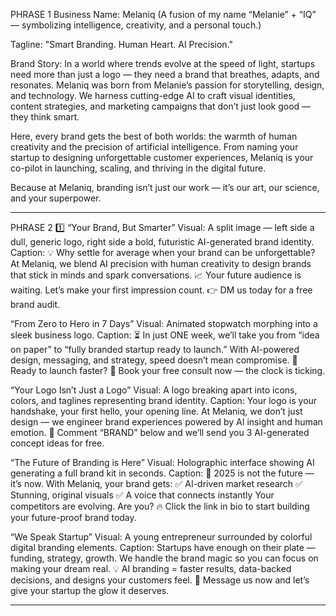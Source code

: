 PHRASE 1
Business Name: Melaniq
(A fusion of my name “Melanie” + “IQ” — symbolizing intelligence, creativity, and a personal touch.)

Tagline:
"Smart Branding. Human Heart. AI Precision."

Brand Story:
In a world where trends evolve at the speed of light, startups need more than just a logo — they need a brand that breathes, adapts, and resonates. Melaniq was born from Melanie’s passion for storytelling, design, and technology. We harness cutting-edge AI to craft visual identities, content strategies, and marketing campaigns that don’t just look good — they think smart.

Here, every brand gets the best of both worlds: the warmth of human creativity and the precision of artificial intelligence. From naming your startup to designing unforgettable customer experiences, Melaniq is your co-pilot in launching, scaling, and thriving in the digital future.

Because at Melaniq, branding isn’t just our work — it’s our art, our science, and your superpower.

---

PHRASE 2
1️⃣ “Your Brand, But Smarter”
Visual: A split image — left side a dull, generic logo, right side a bold, futuristic AI-generated brand identity.
Caption:
💡 Why settle for average when your brand can be unforgettable?
At Melaniq, we blend AI precision with human creativity to design brands that stick in minds and spark conversations.
📈 Your future audience is waiting. Let’s make your first impression count.
👉 DM us today for a free brand audit.

 “From Zero to Hero in 7 Days”
Visual: Animated stopwatch morphing into a sleek business logo.
Caption:
⏳ In just ONE week, we’ll take you from “idea on paper” to “fully branded startup ready to launch.”
With AI-powered design, messaging, and strategy, speed doesn’t mean compromise.
🚀 Ready to launch faster?
📩 Book your free consult now — the clock is ticking.

“Your Logo Isn’t Just a Logo”
Visual: A logo breaking apart into icons, colors, and taglines representing brand identity.
Caption:
Your logo is your handshake, your first hello, your opening line.
At Melaniq, we don’t just design — we engineer brand experiences powered by AI insight and human emotion.
💬 Comment “BRAND” below and we’ll send you 3 AI-generated concept ideas for free.

 “The Future of Branding is Here”
Visual: Holographic interface showing AI generating a full brand kit in seconds.
Caption:
📌 2025 is not the future — it’s now.
With Melaniq, your brand gets:
✅ AI-driven market research
✅ Stunning, original visuals
✅ A voice that connects instantly
Your competitors are evolving. Are you?
🔥 Click the link in bio to start building your future-proof brand today.

 “We Speak Startup”
Visual: A young entrepreneur surrounded by colorful digital branding elements.
Caption:
Startups have enough on their plate — funding, strategy, growth.
We handle the brand magic so you can focus on making your dream real.
💡 AI branding = faster results, data-backed decisions, and designs your customers feel.
🎯 Message us now and let’s give your startup the glow it deserves.

---

